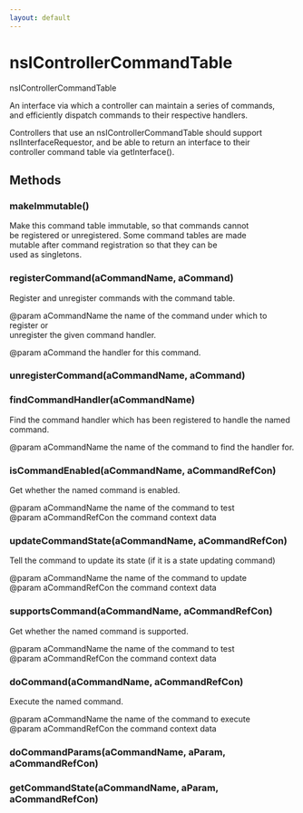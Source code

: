 ```yaml
---
layout: default
---
```


# nsIControllerCommandTable #
  
nsIControllerCommandTable  
  
An interface via which a controller can maintain a series of commands,  
and efficiently dispatch commands to their respective handlers.  
  
Controllers that use an nsIControllerCommandTable should support  
nsIInterfaceRequestor, and be able to return an interface to their  
controller command table via getInterface().  
  
  

## Methods ##

### makeImmutable() ###
  
Make this command table immutable, so that commands cannot  
be registered or unregistered. Some command tables are made  
mutable after command registration so that they can be   
used as singletons.  
  

### registerCommand(aCommandName, aCommand) ###
  
Register and unregister commands with the command table.  
  
@param aCommandName  the name of the command under which to register or  
                     unregister the given command handler.  
  
@param aCommand      the handler for this command.  
  

### unregisterCommand(aCommandName, aCommand) ###

### findCommandHandler(aCommandName) ###
  
Find the command handler which has been registered to handle the named command.  
  
@param aCommandName  the name of the command to find the handler for.  
  

### isCommandEnabled(aCommandName, aCommandRefCon) ###
  
Get whether the named command is enabled.  
  
@param aCommandName    the name of the command to test  
@param aCommandRefCon  the command context data  
  

### updateCommandState(aCommandName, aCommandRefCon) ###
  
Tell the command to update its state (if it is a state updating command)  
  
@param aCommandName    the name of the command to update  
@param aCommandRefCon  the command context data  
  

### supportsCommand(aCommandName, aCommandRefCon) ###
  
Get whether the named command is supported.  
  
@param aCommandName    the name of the command to test  
@param aCommandRefCon  the command context data  
  

### doCommand(aCommandName, aCommandRefCon) ###
  
Execute the named command.  
  
@param aCommandName    the name of the command to execute  
@param aCommandRefCon  the command context data  
  

### doCommandParams(aCommandName, aParam, aCommandRefCon) ###

### getCommandState(aCommandName, aParam, aCommandRefCon) ###
